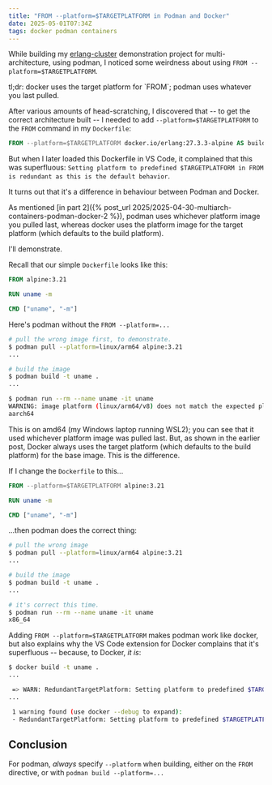 ```yaml
---
title: "FROM --platform=$TARGETPLATFORM in Podman and Docker"
date: 2025-05-01T07:34Z
tags: docker podman containers
---
```


While building my [erlang-cluster](https://github.com/rlipscombe/erlang-cluster) demonstration project for
multi-architecture, using podman, I noticed some weirdness about using `FROM --platform=$TARGETPLATFORM`.

<div class="callout callout-info" markdown="span">
tl;dr: docker uses the target platform for `FROM`; podman uses whatever you last pulled.
</div>

After various amounts of head-scratching, I discovered that -- to get the correct architecture built -- I needed to add
`--platform=$TARGETPLATFORM` to the `FROM` command in my `Dockerfile`:

```dockerfile
FROM --platform=$TARGETPLATFORM docker.io/erlang:27.3.3-alpine AS build
```

But when I later loaded this Dockerfile in VS Code, it complained that this was superfluous: `Setting platform to
predefined $TARGETPLATFORM in FROM is redundant as this is the default behavior`.

It turns out that it's a difference in behaviour between Podman and Docker.

As mentioned [in part 2]({% post_url 2025/2025-04-30-multiarch-containers-podman-docker-2 %}), podman uses whichever
platform image you pulled last, whereas docker uses the platform image for the target platform (which defaults to the
build platform).

I'll demonstrate.

Recall that our simple `Dockerfile` looks like this:

```dockerfile
FROM alpine:3.21

RUN uname -m

CMD ["uname", "-m"]
```

Here's podman without the `FROM --platform=...`

```sh
# pull the wrong image first, to demonstrate.
$ podman pull --platform=linux/arm64 alpine:3.21
...

# build the image
$ podman build -t uname .
...

$ podman run --rm --name uname -it uname
WARNING: image platform (linux/arm64/v8) does not match the expected platform (linux/amd64)
aarch64
```

This is on amd64 (my Windows laptop running WSL2); you can see that it used whichever platform image was pulled last.
But, as shown in the earlier post, Docker always uses the target platform (which defaults to the build platform) for the
base image. This is the difference.

If I change the `Dockerfile` to this...

```dockerfile
FROM --platform=$TARGETPLATFORM alpine:3.21

RUN uname -m

CMD ["uname", "-m"]
```

...then podman does the correct thing:


```sh
# pull the wrong image
$ podman pull --platform=linux/arm64 alpine:3.21
...

# build the image
$ podman build -t uname .
...

# it's correct this time.
$ podman run --rm --name uname -it uname
x86_64
```

Adding `FROM --platform=$TARGETPLATFORM` makes podman work like docker, but also explains why the VS Code extension for
Docker complains that it's superfluous -- because, to Docker, _it is_:

```sh
$ docker build -t uname .
...

 => WARN: RedundantTargetPlatform: Setting platform to predefined $TARGETPLATFORM in FROM is redundant as this is the default behavior (line 2)
...

 1 warning found (use docker --debug to expand):
 - RedundantTargetPlatform: Setting platform to predefined $TARGETPLATFORM in FROM is redundant as this is the default behavior (line 2)
```

## Conclusion

For podman, _always_ specify `--platform` when building, either on the `FROM` directive, or with `podman build
--platform=...`
